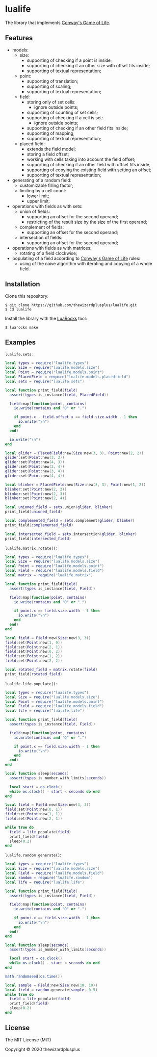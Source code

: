 # lualife

The library that implements [Conway's Game of Life](https://en.wikipedia.org/wiki/Conway's_Game_of_Life).

## Features

- models:
  - size:
    - supporting of checking if a point is inside;
    - supporting of checking if an other size with offset fits inside;
    - supporting of textual representation;
  - point:
    - supporting of translation;
    - supporting of scaling;
    - supporting of textual representation;
  - field:
    - storing only of set cells:
      - ignore outside points;
    - supporting of counting of set cells;
    - supporting of checking if a cell is set:
      - ignore outside points;
    - supporting of checking if an other field fits inside;
    - supporting of mapping;
    - supporting of textual representation;
  - placed field:
    - extends the field model;
    - storing a field offset;
    - working with cells taking into account the field offset;
    - supporting of checking if an other field with offset fits inside;
    - supporting of copying the existing field with setting an offset;
    - supporting of textual representation;
- generating of a random field:
  - customizable filling factor;
  - limiting by a cell count:
    - lower limit;
    - upper limit;
- operations with fields as with sets:
  - union of fields:
    - supporting an offset for the second operand;
    - restricting of the result size by the size of the first operand;
  - complement of fields:
    - supporting an offset for the second operand;
  - intersection of fields:
    - supporting an offset for the second operand;
- operations with fields as with matrices:
  - rotating of a field clockwise;
- populating of a field according to [Conway's Game of Life](https://en.wikipedia.org/wiki/Conway's_Game_of_Life) rules:
  - using of the naive algorithm with iterating and copying of a whole field.

## Installation

Clone this repository:

```
$ git clone https://github.com/thewizardplusplus/lualife.git
$ cd lualife
```

Install the library with the [LuaRocks](https://luarocks.org/) tool:

```
$ luarocks make
```

## Examples

`lualife.sets`:

```lua
local types = require("lualife.types")
local Size = require("lualife.models.size")
local Point = require("lualife.models.point")
local PlacedField = require("lualife.models.placedfield")
local sets = require("lualife.sets")

local function print_field(field)
  assert(types.is_instance(field, PlacedField))

  field:map(function(point, contains)
    io.write(contains and "O" or ".")

    if point.x - field.offset.x == field.size.width - 1 then
      io.write("\n")
    end
  end)

  io.write("\n")
end

local glider = PlacedField:new(Size:new(3, 3), Point:new(2, 2))
glider:set(Point:new(3, 2))
glider:set(Point:new(4, 3))
glider:set(Point:new(2, 4))
glider:set(Point:new(3, 4))
glider:set(Point:new(4, 4))

local blinker = PlacedField:new(Size:new(3, 3), Point:new(1, 2))
blinker:set(Point:new(2, 2))
blinker:set(Point:new(2, 3))
blinker:set(Point:new(2, 4))

local unioned_field = sets.union(glider, blinker)
print_field(unioned_field)

local complemented_field = sets.complement(glider, blinker)
print_field(complemented_field)

local intersected_field = sets.intersection(glider, blinker)
print_field(intersected_field)
```

`lualife.matrix.rotate()`:

```lua
local types = require("lualife.types")
local Size = require("lualife.models.size")
local Point = require("lualife.models.point")
local Field = require("lualife.models.field")
local matrix = require("lualife.matrix")

local function print_field(field)
  assert(types.is_instance(field, Field))

  field:map(function(point, contains)
    io.write(contains and "O" or ".")

    if point.x == field.size.width - 1 then
      io.write("\n")
    end
  end)
end

local field = Field:new(Size:new(3, 3))
field:set(Point:new(1, 0))
field:set(Point:new(2, 1))
field:set(Point:new(0, 2))
field:set(Point:new(1, 2))
field:set(Point:new(2, 2))

local rotated_field = matrix.rotate(field)
print_field(rotated_field)
```

`lualife.life.populate()`:

```lua
local types = require("lualife.types")
local Size = require("lualife.models.size")
local Point = require("lualife.models.point")
local Field = require("lualife.models.field")
local life = require("lualife.life")

local function print_field(field)
  assert(types.is_instance(field, Field))

  field:map(function(point, contains)
    io.write(contains and "O" or ".")

    if point.x == field.size.width - 1 then
      io.write("\n")
    end
  end)
end

local function sleep(seconds)
  assert(types.is_number_with_limits(seconds))

  local start = os.clock()
  while os.clock() - start < seconds do end
end

local field = Field:new(Size:new(3, 3))
field:set(Point:new(0, 1))
field:set(Point:new(1, 1))
field:set(Point:new(2, 1))

while true do
  field = life.populate(field)
  print_field(field)
  sleep(0.2)
end
```

`lualife.random.generate()`:

```lua
local types = require("lualife.types")
local Size = require("lualife.models.size")
local Field = require("lualife.models.field")
local random = require("lualife.random")
local life = require("lualife.life")

local function print_field(field)
  assert(types.is_instance(field, Field))

  field:map(function(point, contains)
    io.write(contains and "O" or ".")

    if point.x == field.size.width - 1 then
      io.write("\n")
    end
  end)
end

local function sleep(seconds)
  assert(types.is_number_with_limits(seconds))

  local start = os.clock()
  while os.clock() - start < seconds do end
end

math.randomseed(os.time())

local sample = Field:new(Size:new(10, 10))
local field = random.generate(sample, 0.5)
while true do
  field = life.populate(field)
  print_field(field)
  sleep(0.2)
end
```

## License

The MIT License (MIT)

Copyright &copy; 2020 thewizardplusplus

